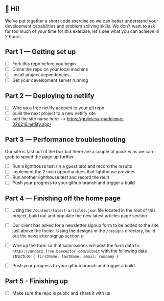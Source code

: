## 👋 Hi!

We've put together a short code exercise so we can better understand your development capabilities and problem soliving skills. We don't want to ask for too much of your time for this exercise, let's see what you can achieve in 2 hours.

## Part 1 — Getting set up

- [ ] Fork this repo before you begin
- [ ] Clone the repo on your local machine
- [ ] Install project dependencies
- [ ] Get your development server running

## Part 2 — Deploying to netlify

- [ ] Wire up a free netlify account to your git repo
- [ ] build the next project to a new netlify site
- [ ] add the site name here --> https://guileless-madeleine-326216.netlify.app/

## Part 3 — Performance troubleshooting

Our site is fast out of the box but there are a couple of quick wins we can grab to speed the page up further.

- [ ] Run a lighthouse test (in a guest tab) and record the results
- [ ] Implement the 2 main oppurtunitues that lighthouse provides
- [ ] Run another lighthouse test and record the reult
- [ ] Push your progress to your github branch and trigger a build

## Part 4 — Finishing off the home page

- [ ] Using the `/content/latest-articles.json` file located in the root of this project, build out and populate the new latest articles page section
- [ ] Our client has asked for a newsletter signup form to be added to the site just above the footer. Using the designs in the `/designs` directory, build out the newsletter signup section ui

- [ ] Wire up the form so that submissions will post the form data to `https://under2.free.beeceptor.com/submit` with the following data structure:
      `{ firstName, lastName, email, company }`
- [ ] Push your progress to your github branch and trigger a build

## Part 5 - Finishing up

- [ ] Make sure the repo is public and share it with us
